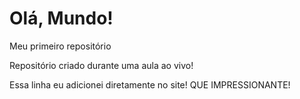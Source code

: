 # Olá, Mundo!
Meu primeiro repositório 

Repositório criado durante uma aula ao vivo!

Essa linha eu adicionei diretamente  no site! QUE IMPRESSIONANTE!

